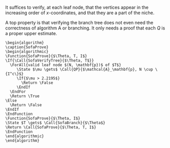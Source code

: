 It suffices to verify, at each leaf node, that the vertices appear in the increasing order of $x$-coordinates, and that they are a part of the niche.

A top property is that verifying the branch tree does not even need the correctness of algorithm A or branching. It only needs a proof that each $Q$ is a proper upper estimate. 



```pseudo
\begin{algorithm}
\caption{SofaProve}
\begin{algorithmic}
\Function{SofaProve}{$\Theta, T, I$}
\If{\Call{SofaVerifyTree}{$\Theta, T$}}
  \ForAll{valid leaf node $(N, \mathbf{p})$ of $T$}
	 \State $\mu \gets$ \Call{QP}{$\mathcal{A}_\mathbf{p}, N \cup \{I^c\}$}
	 \If{$\mu > 2.2195$}
	   \Return \False
	 \EndIf
  \EndFor
  \Return \True
\Else 
  \Return \False
\EndIf
\EndFunction
\Function{SofaProve}{$\Theta, I$}
\State $T \gets$ \Call{SofaBranch}{$\Theta$}
\Return \Call{SofaProve}{$\Theta, T, I$}
\EndFunction
\end{algorithmic}
\end{algorithm}
```


